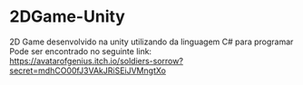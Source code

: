 # 2DGame-Unity
2D Game desenvolvido na unity utilizando da linguagem C# para programar
Pode ser encontrado no seguinte link: https://avatarofgenius.itch.io/soldiers-sorrow?secret=mdhCO00fJ3VAkJRiSEiJVMngtXo
